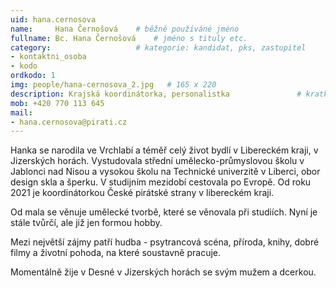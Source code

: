 ```yaml
---
uid: hana.cernosova
name:     Hana Černošová  	# běžně používáné jméno
fullname: Bc. Hana Černošová  	# jméno s tituly etc.
category:                 	# kategorie: kandidat, pks, zastupitel
- kontaktni_osoba
- kodo
ordkodo: 1
img: people/hana-cernosova_2.jpg   # 165 x 220
description: Krajská koordinátorka, personalistka            	# kratký popis, max 160 znaků
mob: +420 770 113 645
mail:
- hana.cernosova@pirati.cz
---
```


Hanka se narodila ve Vrchlabí a téměř celý život bydlí v Libereckém kraji, v Jizerských horách. Vystudovala střední umělecko-průmyslovou školu v Jablonci nad Nisou a vysokou školu na Technické univerzitě v Liberci, obor design skla a šperku. V studijním mezidobí cestovala po Evropě. Od roku 2021 je koordinátorkou České pirátské strany v libereckém kraji.

Od mala se věnuje umělecké tvorbě, které se věnovala při studiích. Nyní je stále tvůrčí, ale již jen formou hobby.

Mezi největší zájmy patří hudba - psytrancová scéna, příroda, knihy, dobré filmy a životní pohoda, na které soustavně pracuje.

Momentálně žije v Desné v Jizerských horách se svým mužem a dcerkou.